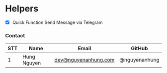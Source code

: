 # Helpers

- [x] Quick Function Send Message via Telegram

### Contact

| STT | Name        | Email                | GitHub        |
|-----|-------------|----------------------|---------------|
| 1   | Hung Nguyen | dev@nguyenanhung.com | @nguyenanhung |
